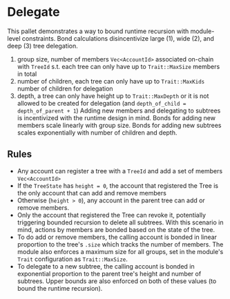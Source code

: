 # Delegate

This pallet demonstrates a way to bound runtime recursion with module-level constraints. Bond calculations disincentivize large (1), wide (2), and deep (3) tree delegation.
1. group size, number of members `Vec<AccountId>` associated on-chain with `TreeId` s.t. each tree can only have up to `Trait::MaxSize` members in total
2. number of children, each tree can only have up to `Trait::MaxKids` number of children for delegation
3. depth, a tree can only have height up to `Trait::MaxDepth` or it is not allowed to be created for delegation (and `depth_of_child = depth_of_parent + 1`)
Adding new members and delegating to subtrees is incentivized with the runtime design in mind. Bonds for adding new members scale linearly with group size. Bonds for adding new subtrees scales exponentially with number of children and depth.

## Rules

* Any account can register a tree with a `TreeId` and add a set of members `Vec<AccountId>`
* If the `TreeState` has `height = 0`, the account that registered the Tree is the only account that can add and remove members
* Otherwise (`height > 0`), any account in the parent tree can add or remove members. 
* Only the account that registered the Tree can revoke it, potentially triggering bounded recursion to delete all subtrees. With this scenario in mind, actions by members are bonded based on the state of the tree.
* To do add or remove members, the calling account is bonded in linear proportion to the tree's `.size` which tracks the number of members. The module also enforces a maximum size for all groups, set in the module's `Trait` configuration as `Trait::MaxSize`.
* To delegate to a new subtree, the calling account is bonded in exponential proportion to the parent tree's height and number of subtrees. Upper bounds are also enforced on both of these values (to bound the runtime recursion).